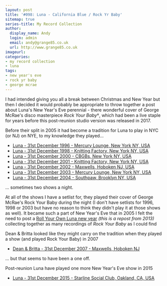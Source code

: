 ```yaml
---
layout: post
title: '#098: Luna - California Blue / Rock Yr Baby'
sitemap: true
series-title: My Record Collection 
author:
  display_name: Andy
  login: admin
  email: andy@grange85.co.uk
  url: http://www.grange85.co.uk
imageurl:
categories:
- my record collection
- luna
tags:
- new year's eve
- rock yr baby
- george mcrae
---
```

I had intended giving you all a break between Christmas and New Year but then I decided it would probably be appropriate to throw together a post about Luna's New Year's Eve perennial - there wonderful cover of George McRae's disco masterpiece _Rock Your Baby_&dagger;, which had been a live staple for years before this post-reunion studio version was released in 2017.

Before their split in 2005 it had become a tradition for Luna to play in NYC (or NJ) on NYE, to my knowledge they played...

 - [Luna - 31st December 1996 - Mercury Lounge, New York NY, USA](/database/luna/shows/luna-1996-12-31-mercury-lounge-new-york-ny-usa/)
 - [Luna - 31st December 1998 - Knitting Factory, New York NY, USA](/database/luna/shows/luna-1998-12-31-knitting-factory-new-york-ny-usa/)
 - [Luna - 31st December 2000 - CBGBs, New York NY, USA](/database/luna/shows/luna-2000-12-31-cbgbs-new-york-ny-usa/)
 - [Luna - 31st December 2001 - Knitting Factory, New York NY, USA](/database/luna/shows/luna-2001-12-31-2300-knitting-factory-new-york-ny-usa/)
 - [Luna - 31st December 2002 - Maxwells, Hoboken NJ, USA](/database/luna/shows/luna-2002-12-31-maxwells-hoboken-nj-usa/)
 - [Luna - 31st December 2003 - Mercury Lounge, New York NY, USA](/database/luna/shows/luna-2003-12-31-mercury-lounge-new-york-ny-usa/)
 - [Luna - 31st December 2004 - Southpaw, Brooklyn NY, USA](/database/luna/shows/luna-2004-12-31-southpaw-brooklyn-ny-usa/)

... sometimes two shows a night.

At all of the shows I have a setlist for, they played their cover of George McRae's Rock Your Baby during the night (I don't have setlists for 1996, 1998 or 2003 but have no reason to think they didn't play it at those shows as well). It became such a part of New Year's Eve that in 2005 I felt the need to post a [Roll Your Own Luna new year](/2012/12/31/roll-your-own-luna-new-year-2013-version/) _(this is a repost from 2013)_ collecting together as many recordings of _Rock Your Baby_ as I could find

Dean & Britta looked like they might carry on the tradition when they played a show (and played Rock Your Baby) in 2007

- [Dean & Britta - 31st December 2007 - Maxwells, Hoboken NJ](/database/dean-and-britta/shows/dean-and-britta-2007-12-31-maxwells-hoboken-nj/)

... but that seems to have been a one off.

Post-reunion Luna have played one more New Year's Eve show in 2015

 - [Luna - 31st December 2015 - Starline Social Club, Oakland, CA, USA](/database/luna/shows/luna-2015-12-31-starline-social-club-oakland-ca-usa/)
